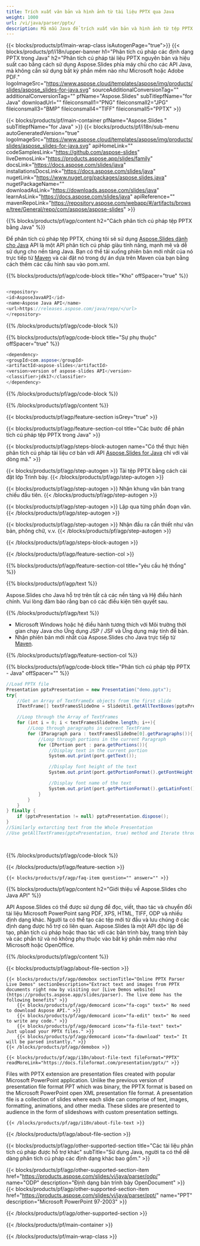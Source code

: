 ```yaml
---
title: Trích xuất văn bản và hình ảnh từ tài liệu PPTX qua Java
weight: 1000
url: /vi/java/parser/pptx/ 
description: Mã mẫu Java để trích xuất văn bản và hình ảnh từ tệp PPTX trên Môi trường thời gian chạy Java cho Ứng dụng JSP / JSF và Ứng dụng máy tính để bàn.
---
```


{{< blocks/products/pf/main-wrap-class isAutogenPage="true">}}
{{< blocks/products/pf/i18n/upper-banner h1="Phân tích cú pháp các định dạng PPTX trong Java" h2="Phân tích cú pháp tài liệu PPTX nguyên bản và hiệu suất cao bằng cách sử dụng Aspose.Slides phía máy chủ cho các API Java, mà không cần sử dụng bất kỳ phần mềm nào như Microsoft hoặc Adobe PDF." logoImageSrc="https://www.aspose.cloud/templates/aspose/img/products/slides/aspose_slides-for-java.svg" sourceAdditionalConversionTag="" additionalConversionTag="" pfName="Aspose.Slides" subTitlepfName="for Java" downloadUrl="" fileiconsmall1="PNG" fileiconsmall2="JPG" fileiconsmall3="BMP" fileiconsmall4="TIFF" fileiconsmall5="PPTX" >}}

{{< blocks/products/pf/main-container pfName="Aspose.Slides " subTitlepfName="for Java" >}}
{{< blocks/products/pf/i18n/sub-menu autoGeneratedVersion="true" logoImageSrc="https://www.aspose.cloud/templates/aspose/img/products/slides/aspose_slides-for-java.svg" apiHomeLink="" codeSamplesLink="https://github.com/aspose-slides" liveDemosLink="https://products.aspose.app/slides/family" docsLink="https://docs.aspose.com/slides/java" installationsDocsLink="https://docs.aspose.com/slides/java" nugetLink="https://www.nuget.org/packages/aspose.slides.java" nugetPackageName="" downloadAsLink="https://downloads.aspose.com/slides/java" learnAsLink="https://docs.aspose.com/slides/java" apiReference="" mavenRepoLink="https://repository.aspose.com/webapp/#/artifacts/browse/tree/General/repo/com/aspose/aspose-slides" >}}

{{% blocks/products/pf/agp/content h2="Cách phân tích cú pháp tệp PPTX bằng Java" %}}

 Để phân tích cú pháp tệp PPTX, chúng tôi sẽ sử dụng
 [Aspose.Slides dành cho Java](https://products.aspose.com/slides/vi/java)
 API là một API phân tích cú pháp giàu tính năng, mạnh mẽ và dễ sử dụng cho nền tảng Java. Bạn có thể tải xuống phiên bản mới nhất của nó trực tiếp từ
 [Maven](https://repository.aspose.com/webapp/#/artifacts/browse/tree/General/repo/com/aspose/aspose-slides)
 và cài đặt nó trong dự án dựa trên Maven của bạn bằng cách thêm các cấu hình sau vào pom.xml.

{{% blocks/products/pf/agp/code-block title="Kho" offSpacer="true" %}}

```cs

<repository>
<id>AsposeJavaAPI</id>
<name>Aspose Java API</name>
<url>https://releases.aspose.com/java/repo/</url>
</repository>

```

{{% /blocks/products/pf/agp/code-block %}}

{{% blocks/products/pf/agp/code-block title="Sự phụ thuộc" offSpacer="true" %}}

```cs
<dependency>
<groupId>com.aspose</groupId>
<artifactId>aspose-slides</artifactId>
<version>version of aspose-slides API</version>
<classifier>jdk17</classifier>
</dependency>

```

{{% /blocks/products/pf/agp/code-block %}}

{{% /blocks/products/pf/agp/content %}}

{{< blocks/products/pf/agp/feature-section isGrey="true" >}}


{{< blocks/products/pf/agp/feature-section-col title="Các bước để phân tích cú pháp tệp PPTX trong Java" >}}

{{< blocks/products/pf/agp/steps-block-autogen name="Có thể thực hiện phân tích cú pháp tài liệu cơ bản với API [Aspose.Slides for Java](https://products.aspose.com/slides/vi/java) chỉ với vài dòng mã." >}}

{{< blocks/products/pf/agp/step-autogen >}}
Tải tệp PPTX bằng cách cài đặt lớp Trình bày.
{{< /blocks/products/pf/agp/step-autogen >}}

{{< blocks/products/pf/agp/step-autogen >}}
Nhận khung văn bản trang chiếu đầu tiên.
{{< /blocks/products/pf/agp/step-autogen >}}

{{< blocks/products/pf/agp/step-autogen >}}
Lặp qua từng phần đoạn văn.
{{< /blocks/products/pf/agp/step-autogen >}}

{{< blocks/products/pf/agp/step-autogen >}}
Nhận đầu ra cần thiết như văn bản, phông chữ, v.v.
{{< /blocks/products/pf/agp/step-autogen >}}

{{< /blocks/products/pf/agp/steps-block-autogen >}}

{{< /blocks/products/pf/agp/feature-section-col >}}

{{% blocks/products/pf/agp/feature-section-col title="yêu cầu hệ thống" %}}

{{% blocks/products/pf/agp/text %}}

 Aspose.Slides cho Java hỗ trợ trên tất cả các nền tảng và Hệ điều hành chính. Vui lòng đảm bảo rằng bạn có các điều kiện tiên quyết sau.

{{% /blocks/products/pf/agp/text %}}

- Microsoft Windows hoặc hệ điều hành tương thích với Môi trường thời gian chạy Java cho Ứng dụng JSP / JSF và Ứng dụng máy tính để bàn.
- Nhận phiên bản mới nhất của Aspose.Slides cho Java trực tiếp từ
 [Maven](https://repository.aspose.com/webapp/#/artifacts/browse/tree/General/repo/com/aspose/aspose-slides).

{{% /blocks/products/pf/agp/feature-section-col %}}

{{% blocks/products/pf/agp/code-block title="Phân tích cú pháp tệp PPTX - Java" offSpacer="" %}}

```cs
//Load PPTX file
Presentation pptxPresentation = new Presentation("demo.pptx");
try{
    //Get an Array of TextFrameEx objects from the first slide
    ITextFrame[] textFramesSlideOne = SlideUtil.getAllTextBoxes(pptxPresentation.getSlides().get_Item(0));

    //Loop through the Array of TextFrames
    for (int i = 0; i < textFramesSlideOne.length; i++){
        //Loop through paragraphs in current TextFrame
        for (IParagraph para : textFramesSlideOne[0].getParagraphs()){
            //Loop through portions in the current Paragraph
            for (IPortion port : para.getPortions()){
                //Display text in the current portion
                System.out.print(port.getText());

                //Display font height of the text
                System.out.print(port.getPortionFormat().getFontHeight());

                //Display font name of the text
                System.out.print(port.getPortionFormat().getLatinFont().getFontName());
            }
        }
    }
} finally {
    if (pptxPresentation != null) pptxPresentation.dispose();
}
//Similarly extarcting text from the Whole Presentation
//Use getAllTextFrames(pptxPresentation, true) method and Iterate through Array   

    

```

{{% /blocks/products/pf/agp/code-block %}}

{{< /blocks/products/pf/agp/feature-section >}}

    {{< blocks/products/pf/agp/faq-item question="" answer="" >}}
 

<!-- aboutfile Starts -->

{{% blocks/products/pf/agp/content h2="Giới thiệu về Aspose.Slides cho Java API" %}}

 API Aspose.Slides có thể được sử dụng để đọc, viết, thao tác và chuyển đổi tài liệu Microsoft PowerPoint sang PDF, XPS, HTML, TIFF, ODP và nhiều định dạng khác. Người ta có thể tạo các tệp mới từ đầu và lưu chúng ở các định dạng được hỗ trợ có liên quan. Aspose.Slides là một API độc lập để tạo, phân tích cú pháp hoặc thao tác với các bản trình bày, trang trình bày và các phần tử và nó không phụ thuộc vào bất kỳ phần mềm nào như Microsoft hoặc OpenOffice.  



{{% /blocks/products/pf/agp/content %}}

{{< blocks/products/pf/agp/about-file-section >}}

    {{< blocks/products/pf/agp/demobox sectionTitle="Online PPTX Parser Live Demos" sectionDescription="Extract text and images from PPTX documents right now by visiting our [Live Demos website](https://products.aspose.app/slides/parser). The live demo has the following benefits" >}}
        {{< blocks/products/pf/agp/democard icon="fa-cogs" text=" No need to download Aspose API." >}}
        {{< blocks/products/pf/agp/democard icon="fa-edit" text=" No need to write any code." >}}
        {{< blocks/products/pf/agp/democard icon="fa-file-text" text=" Just upload your PPTX files." >}}
        {{< blocks/products/pf/agp/democard icon="fa-download" text=" It will be parsed instantly." >}}
    {{< /blocks/products/pf/agp/demobox >}}

    {{< blocks/products/pf/agp/i18n/about-file-text fileFormat="PPTX" readMoreLink="https://docs.fileformat.com/presentation/pptx/" >}}
Files with PPTX extension are presentation files created with popular Microsoft PowerPoint application. Unlike the previous version of presentation file format PPT which was binary, the PPTX format is based on the Microsoft PowerPoint open XML presentation file format. A presentation file is a collection of slides where each slide can comprise of text, images, formatting, animations, and other media. These slides are presented to audience in the form of slideshows with custom presentation settings. 

    {{< /blocks/products/pf/agp/i18n/about-file-text >}}

{{< /blocks/products/pf/agp/about-file-section >}}

<!-- aboutfile Ends -->

{{< blocks/products/pf/agp/other-supported-section title="Các tài liệu phân tích cú pháp được hỗ trợ khác" subTitle="Sử dụng Java, người ta có thể dễ dàng phân tích cú pháp các định dạng khác bao gồm." >}}

{{< blocks/products/pf/agp/other-supported-section-item href="https://products.aspose.com/slides/vi/java/parser/odp/" name="ODP" description="Định dạng bản trình bày OpenDocument" >}}
{{< blocks/products/pf/agp/other-supported-section-item href="https://products.aspose.com/slides/vi/java/parser/ppt/" name="PPT" description="Microsoft PowerPoint 97-2003" >}}

{{< /blocks/products/pf/agp/other-supported-section >}}

{{< /blocks/products/pf/main-container >}}
    
{{< /blocks/products/pf/main-wrap-class >}}